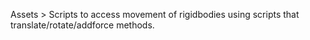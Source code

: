Assets > Scripts to access movement of rigidbodies using scripts that translate/rotate/addforce methods.
